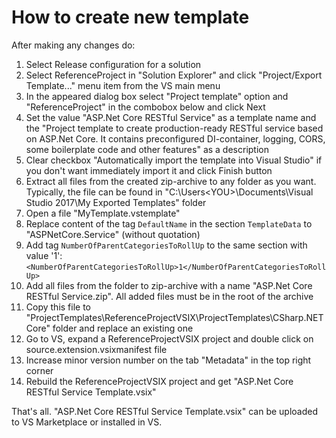 # How to create new template

After making any changes do:

1. Select Release configuration for a solution
1. Select ReferenceProject in "Solution Explorer"  and click "Project/Export Template..." menu item from the VS main menu
1. In the appeared dialog box select "Project template" option and "ReferenceProject" in the combobox below and click Next
1. Set the value "ASP.Net Core RESTful Service" as a template name and the "Project template to create production-ready RESTful service based on ASP.Net Core. It contains preconfigured DI-container, logging, CORS, some boilerplate code and other features" as a description
1. Clear checkbox "Automatically import the template into Visual Studio" if you don't want immediately import it and click Finish button
1. Extract all files from the created zip-archive to any folder as you want. Typically, the file can be found in "C:\Users\<YOU>\Documents\Visual Studio 2017\My Exported Templates" folder
1. Open a file "MyTemplate.vstemplate"
1. Replace content of the tag `DefaultName` in the section `TemplateData` to "ASPNetCore.Service" (without quotation)
1. Add tag `NumberOfParentCategoriesToRollUp` to the same section with value '1': `<NumberOfParentCategoriesToRollUp>1</NumberOfParentCategoriesToRollUp>`
1. Add all files from the folder to zip-archive with a name "ASP.Net Core RESTful Service.zip". All added files must be in the root of the archive
1. Copy this file to "ProjectTemplates\ReferenceProjectVSIX\ProjectTemplates\CSharp\.NET Core" folder and replace an existing one
1. Go to VS, expand a ReferenceProjectVSIX project and double click on source.extension.vsixmanifest file
1. Increase minor version number on the tab "Metadata" in the top right corner
1. Rebuild the ReferenceProjectVSIX project and get "ASP.Net Core RESTful Service Template.vsix"

That's all. "ASP.Net Core RESTful Service Template.vsix" can be uploaded to VS Marketplace or installed in VS.